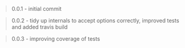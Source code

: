 >0.0.1 - initial commit

>0.0.2 - tidy up internals to accept options correctly, improved tests and added travis build

>0.0.3 - improving coverage of tests



